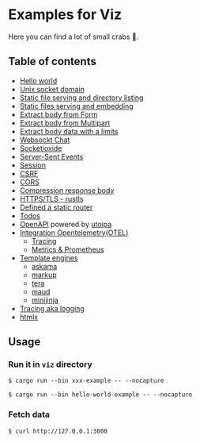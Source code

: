 # Examples for Viz

Here you can find a lot of small crabs 🦀.

## Table of contents

* [Hello world](hello-world)
* [Unix socket domain](unix-socket)
* [Static file serving and directory listing](static-files/serve)
* [Static files serving and embedding](static-files/embed)
* [Extract body from Form](forms/form)
* [Extract body from Multipart](forms/multipart)
* [Extract body data with a limits](limits)
* [Websockt Chat](websocket-chat)
* [Socketioxide](https://github.com/Totodore/socketioxide/blob/main/examples/viz-echo/)
* [Server-Sent Events](sse)
* [Session](session)
* [CSRF](csrf)
* [CORS](cors)
* [Compression response body](compression)
* [HTTPS/TLS - rustls](rustls)
* [Defined a static router](static-routes)
* [Todos](routing/todos)
* [OpenAPI](routing/openapi) powered by [utoipa](https://docs.rs/utoipa/latest/utoipa/)
* [Integration Opentelemetry(OTEL)](https://github.com/open-telemetry/opentelemetry-rust)
  * [Tracing](otel/tracing)
  * [Metrics & Prometheus](otel/metrics)
* [Template engines](templates)
  * [askama](templates/askama)
  * [markup](templates/markup)
  * [tera](templates/tera)
  * [maud](templates/maud)
  * [minijinja](templates/minijinja)
* [Tracing aka logging](tracing)
* [htmlx](htmlx)

## Usage

### Run it in `viz` directory

```console
$ cargo run --bin xxx-example -- --nocapture

$ cargo run --bin hello-world-example -- --nocapture
```

### Fetch data

```console
$ curl http://127.0.0.1:3000
```
